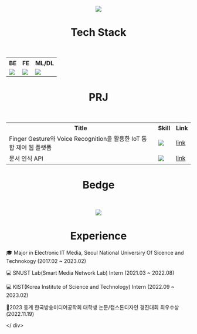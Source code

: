 
<p align="center">
  <img src="https://capsule-render.vercel.app/api?type=wave&color=auto&height=300&section=header&text=1Week%20&fontSize=70" align="center" >
</p>

<h1 align="center">Tech Stack </h1>
  <br>
<table align="center">
  <tr>
    <th>BE</th>
    <th>FE</th>
    <th>ML/DL</th>
  </tr>
  <tr>
    <td><a href="버튼을 눌렀을 때 이동할 링크" target="_blank"><img src="https://img.shields.io/badge/Spring-FFFFFF?style=round&logo=Spring&logoColor=#6DB33F"/></a></td>
    <td><a href="버튼을 눌렀을 때 이동할 링크" target="_blank"><img src="https://img.shields.io/badge/React-FFFFFF?style=round&logo=React&logoColor=#61DAFB"/></a></td>
    <td><a href="버튼을 눌렀을 때 이동할 링크" target="_blank"><img src="https://img.shields.io/badge/PyTorch-FFFFFF?style=round&logo=PyTorch&logoColor=#EE4C2C"/></a></td>
  </tr>
</table>


<h1 align="center">PRJ </h1>
  <br>
<table align="center">
  <tr>
    <th>Title</th>
    <th>Skill</th>
    <th>Link</th>
  </tr>
  <tr>
    <td>Finger Gesture와 Voice Recognition을 활용한 IoT 통합 제어 웹 플랫폼</td>
    <td><a href="버튼을 눌렀을 때 이동할 링크" target="_blank"><img src="https://img.shields.io/badge/Flask-FFFFFF?style=round&logo=Flask&logoColor=#6DB33F"/></td>
    <td><a href="https://www.dbpia.co.kr/journal/articleDetail?nodeId=NODE11174612">link</a></td></td>
  </tr>
    <tr>
    <td>문서 인식 API</td>
    <td><a href="버튼을 눌렀을 때 이동할 링크" target="_blank"><img src="https://img.shields.io/badge/Spring-FFFFFF?style=round&logo=Spring&logoColor=#6DB33F"/></td>
    <td><a href="">link</a></td>
  </tr>
</table>
<h1 align="center"> Bedge </h1>
  <br> 
<p align="center">
  <img src="http://mazassumnida.wtf/api/v2/generate_badge?boj=rondo2860" align="center" >
</p>


<h1 align="center">Experience </h1>



🎓 Major in Electronic IT Media, Seoul National Universiry Of Sicence and Technokogy (2017.02 ~ 2023.02)



💻 SNUST Lab(Smart Media Network Lab) Intern (2021.03 ~ 2022.08)



💻 KIST(Korea Institute of Science and Technology) Intern (2022.09 ~ 2023.02)



🏅2023 동계 한국방송미디어공학회 대학생 논문/캡스톤디자인 경진대회 최우수상 (2022.11.19)

<!--
![header](https://capsule-render.vercel.app/api?type=wave&color=auto&height=300&section=header&text=1Week%20&fontSize=90)
**dev1week/dev1week** is a ✨ _special_ ✨ repository because its `README.md` (this file) appears on your GitHub profile.
[![Solved.ac Profile](http://mazassumnida.wtf/api/v2/generate_badge?boj=rondo2860)](https://solved.ac/rondo2860/)
Here are some ideas to get you started:

- 🔭 I’m currently working on ...
- 🌱 I’m currently learning ...
- 👯 I’m looking to collaborate on ...
- 🤔 I’m looking for help with ...
- 💬 Ask me about ...
- 📫 How to reach me: ...
- 😄 Pronouns: ...
- ⚡ Fun fact: ...
-->
</ div>

<!--
![header](https://capsule-render.vercel.app/api?type=wave&color=auto&height=300&section=header&text=1Week%20&fontSize=90)
**dev1week/dev1week** is a ✨ _special_ ✨ repository because its `README.md` (this file) appears on your GitHub profile.
[![Solved.ac Profile](http://mazassumnida.wtf/api/v2/generate_badge?boj=rondo2860)](https://solved.ac/rondo2860/)
Here are some ideas to get you started:

- 🔭 I’m currently working on ...
- 🌱 I’m currently learning ...
- 👯 I’m looking to collaborate on ...
- 🤔 I’m looking for help with ...
- 💬 Ask me about ...
- 📫 How to reach me: ...
- 😄 Pronouns: ...
- ⚡ Fun fact: ...
-->
